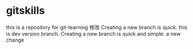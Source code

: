 # gitskills
this is a repository for git-learning 修改
Creating a new branch is quick.
this is dev version branch.
Creating a new branch is quick and simple.
a new change